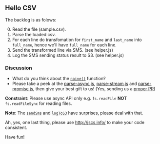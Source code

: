 ## Hello CSV

The backlog is as folows:

0. Read the file (sample.csv).
1. Parse the loaded csv.
2. For each line do transfomation for `first_name` and `last_name` into `full_name`, hence we'll have `full_name` for each line.
3. Send the transformed line via SMS. (see helper.js) 
4. Log the SMS sending status result to S3. (see helper.js)

### Discussion

- What do you think about the [`naive()`](https://github.com/HOOQsters/hello-csv/blob/master/parse-callback.js#L11) function?
- Please take a peek at the [parse-async.js](https://github.com/HOOQsters/hello-csv/blob/master/parse-async.js), [parse-stream.js](https://github.com/HOOQsters/hello-csv/blob/master/parse-stream.js) and [parse-promise.js](https://github.com/HOOQsters/hello-csv/blob/master/parse-promise.js), then give your best gift to us! (Yes, sending us a [proper PR](https://help.github.com/articles/creating-a-pull-request/))

**Constraint**: Please use async API only e.g. `fs.readFile` **NOT** `fs.readFileSync` for reading files.

**Note**: The [`sendSms`](https://github.com/HOOQsters/hello-csv/blob/master/helper.js#L17) and [`logToS3`](https://github.com/HOOQsters/hello-csv/blob/master/helper.js#L29) have surprises, please deal with that.

Ah, yes, one last thing, please use http://jscs.info/ to make your code consistent.

Have fun!
